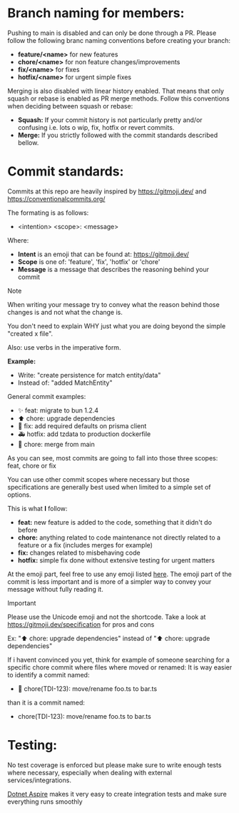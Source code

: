 # Branch naming for members:
Pushing to main is disabled and can only be done through a PR.
Please follow the following branc naming conventions before creating your branch:
- **feature/\<name>** for new features
- **chore/\<name>** for non feature changes/improvements
- **fix/\<name>** for fixes
- **hotfix/\<name>** for urgent simple fixes

Merging is also disabled with linear history enabled. That means that only squash or rebase is enabled as PR merge methods.
Follow this conventions when deciding between squash or rebase:
- **Squash:** If your commit history is not particularly pretty and/or confusing i.e. lots o wip, fix, hotfix or revert commits.
- **Merge:** If you strictly followed with the commit standards described bellow.

# Commit standards:
Commits at this repo are heavily inspired by https://gitmoji.dev/ and https://conventionalcommits.org/

The formating is as follows:
- \<intention> \<scope>: \<message>

Where:
- **Intent** is an emoji that can be found at: https://gitmoji.dev/
- **Scope** is one of: 'feature', 'fix', 'hotfix' or 'chore'
- **Message** is a message that describes the reasoning behind your commit

> [!NOTE]
> When writing your message try to convey what the reason behind those changes is and not what the change is.
> 
> You don't need to explain WHY just what you are doing beyond the simple "created x file".
>
> Also: use verbs in the imperative form.
>
> **Example:**
> - Write: "create persistence for match entity/data"
> - Instead of: "added MatchEntity"

General commit examples:
- ✨ feat: migrate to bun 1.2.4
- ⬆️ chore: upgrade dependencies
- 🐛 fix: add required defaults on prisma client
- 🚑️ hotfix: add tzdata to production dockerfile
- 🔀 chore: merge from main

As you can see, most commits are going to fall into those three scopes: feat, chore or fix

You can use other commit scopes where necessary but those specifications are generally best used when 
limited to a simple set of options.

This is what **I** follow:
- **feat:** new feature is added to the code, something that it didn't do before
- **chore:** anything related to code maintenance not directly related to a feature or a fix (includes merges for example)
- **fix:** changes related to misbehaving code
- **hotfix:** simple fix done without extensive testing for urgent matters

At the emoji part, feel free to use any emoji listed [here](https://gitmoji.dev/).
The emoji part of the commit is less important and is more of a simpler way to convey your message without fully reading it.

> [!IMPORTANT]
> Please use the Unicode emoji and not the shortcode. Take a look at https://gitmoji.dev/specification for pros and cons
> 
> Ex: "⬆️ chore: upgrade dependencies" instead of  ":arrow_up: chore: upgrade dependencies"

If i havent convinced you yet, think for example of someone searching for a specific chore commit where files where moved or renamed:
It is way easier to identify a commit named:
- 🚚 chore(TDI-123): move/rename foo.ts to bar.ts

than it is a commit named:
- chore(TDI-123): move/rename foo.ts to bar.ts

# Testing:
No test coverage is enforced but please make sure to write enough tests where necessary, especially when dealing with external services/integrations.

[Dotnet Aspire](https://learn.microsoft.com/en-us/dotnet/aspire/testing/write-your-first-test?pivots=xunit) makes it very easy to create integration tests and make sure everything runs smoothly
